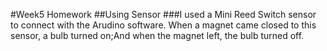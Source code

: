 #Week5 Homework
##Using Sensor
###I used a Mini Reed Switch sensor to connect with the Arudino software. When a magnet came closed to this sensor, a bulb turned on;And when the magnet left, the bulb turned off.